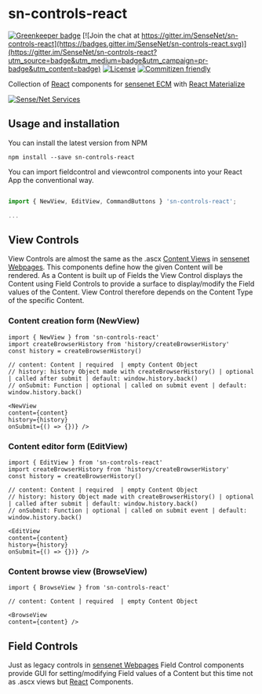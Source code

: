 # sn-controls-react
[![Greenkeeper badge](https://badges.greenkeeper.io/SenseNet/sn-controls-react.svg)](https://greenkeeper.io/)
[![Join the chat at https://gitter.im/SenseNet/sn-controls-react](https://badges.gitter.im/SenseNet/sn-controls-react.svg)](https://gitter.im/SenseNet/sn-controls-react?utm_source=badge&utm_medium=badge&utm_campaign=pr-badge&utm_content=badge)
[![License](https://img.shields.io/github/license/SenseNet/sn-controls-react.svg?style=flat)](https://github.com/SenseNet/sn-controls-react/LICENSE.txt)
[![Commitizen friendly](https://img.shields.io/badge/commitizen-friendly-brightgreen.svg?style=flat)](http://commitizen.github.io/cz-cli/)

Collection of [React](https://facebook.github.io/react/) components for [sensenet ECM](https://www.sensenet.com/) with [React Materialize](https://github.com/react-materialize/react-materialize)

[![Sense/Net Services](https://img.shields.io/badge/sensenet-7.0.0--beta3%20tested-green.svg)](https://github.com/SenseNet/sensenet/releases/tag/v7.0.0-beta3)

## Usage and installation

You can install the latest version from NPM

```
npm install --save sn-controls-react
```

You can import fieldcontrol and viewcontrol components into your React App the conventional way.

```ts

import { NewView, EditView, CommandButtons } 'sn-controls-react';

...

```

## View Controls

View Controls are almost the same as the .ascx [Content Views](http://wiki.sensenet.com/Content_View) in [sensenet Webpages](https://github.com/SenseNet/sn-webpages). This components define how the given Content will be rendered. As a Content is built up of Fields the View Control displays the Content using Field Controls to provide a surface to display/modify the Field values of the Content. View Control therefore depends on the Content Type of the specific Content.

### Content creation form (NewView)

```tsx
import { NewView } from 'sn-controls-react'
import createBrowserHistory from 'history/createBrowserHistory'
const history = createBrowserHistory()

// content: Content | required  | empty Content Object
// history: history Object made with createBrowserHistory() | optional | called after submit | default: window.history.back()
// onSubmit: Function | optional | called on submit event | default: window.history.back()

<NewView 
content={content} 
history={history} 
onSubmit={() => {})} />
```

### Content editor form (EditView)

```tsx
import { EditView } from 'sn-controls-react'
import createBrowserHistory from 'history/createBrowserHistory'
const history = createBrowserHistory()

// content: Content | required  | empty Content Object
// history: history Object made with createBrowserHistory() | optional | called after submit | default: window.history.back()
// onSubmit: Function | optional | called on submit event | default: window.history.back()

<EditView 
content={content} 
history={history} 
onSubmit={() => {})} />
```

### Content browse view (BrowseView)

```tsx
import { BrowseView } from 'sn-controls-react'

// content: Content | required  | empty Content Object

<BrowseView 
content={content} />
```

## Field Controls

Just as legacy controls in [sensenet Webpages](https://github.com/SenseNet/sn-webpages) Field Control components provide GUI for setting/modifying Field values of a Content but this time not as .ascx views but [React](https://facebook.github.io/react/) Components.